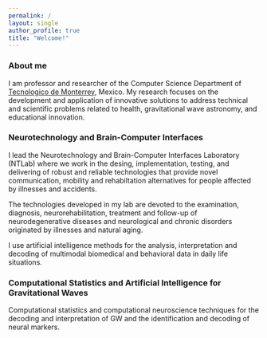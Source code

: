 ```yaml
---
permalink: /
layout: single
author_profile: true
title: "Welcome!"
---
```


### About me

I am professor and researcher of the Computer Science Department of [Tecnologico de Monterrey](https://tec.mx/es), Mexico.
My research focuses on the development and application of innovative solutions to address technical and scientific problems related to health, gravitational wave astronomy, and educational innovation.



### Neurotechnology and Brain-Computer Interfaces

I lead the Neurotechnology and Brain-Computer Interfaces Laboratory (NTLab) where we work in the desing, implementation, testing, and delivering of robust and reliable technologies that provide novel communication, mobility and rehabiltation alternatives for people affected by illnesses and accidents. 

The technologies developed in my lab are devoted to the examination, diagnosis, neurorehabilitation, treatment and follow-up of neurodegenerative diseases and neurological and chronic disorders originated by illnesses and natural aging.

I use artificial intelligence methods for the analysis, interpretation and decoding of multimodal biomedical and behavioral data in daily life situations.


### Computational Statistics and Artificial Intelligence for Gravitational Waves

Computational statistics and computational neuroscience techniques for the  decoding and interpretation of GW and the identification and decoding of neural markers.

